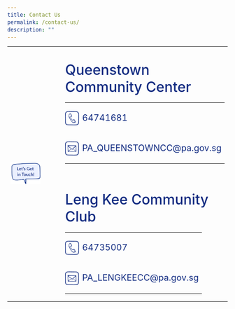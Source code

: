 ```yaml
---
title: Contact Us
permalink: /contact-us/
description: ""
---
```

<div class="container-website">
	<table style="width:100%">
		<tbody>
			<tr>
				<td>
					<img style="object-fit:cover;" src="/images/CONNECT%20WITH%20US/lets-get-in-touch.png">
				</td>
				<td>
					<br>
				</td>
								<td>
					<br>
				</td>
								<td>
					<br>
				</td>
				<td style="width:55%">
					<p style="line-height: 1.2;" class="header">
						Queenstown Community Center
					</p>
					<div class="contact-container">	
						<table>
							<tbody><tr>
								<td style="width:32px; padding:0; margin:0; padding-top:4px">
									<img src="/images/CONNECT%20WITH%20US/icon-tel.png" class="icon">
								</td>
								<td>
									<p class="contact-detail contact-detail-p">
										64741681
									</p>
								</td>
							</tr>
							<tr>
								<td style="width:32px; padding:0; margin:0; padding-top:4px">
									<img src="/images/CONNECT%20WITH%20US/icon-email.png" class="icon">
								</td>
								<td>
									<p class="contact-detail contact-detail-p">
										PA_QUEENSTOWNCC@pa.gov.sg
									</p>
								</td>
							</tr>
						</tbody></table>
					</div>
		<br>
					<p style="line-height: 1.2;" class="header">
						Leng Kee Community Club
					</p>
					<div class="contact-container">	
						<table>
							<tbody><tr>
								<td style="width:32px; padding:0; margin:0; padding-top:4px">
									<img src="/images/CONNECT%20WITH%20US/icon-tel.png" class="icon">
								</td>
								<td>
									<p class="contact-detail contact-detail-p">
										64735007
									</p>
								</td>
							</tr>
							<tr>
								<td style="width:32px; padding:0; margin:0; padding-top:4px">
									<img src="/images/CONNECT%20WITH%20US/icon-email.png" class="icon">
								</td>
								<td>
									<p class="contact-detail contact-detail-p">
										PA_LENGKEECC@pa.gov.sg
									</p>
								</td>
							</tr>
						</tbody></table>
					</div>
				</td>
		</tr>	
		</tbody>
	</table>
</div>

<div class="container-mobile">
	<img style="object-fit:cover" src="/images/CONNECT%20WITH%20US/lets-get-in-touch.png">
	<p style="line-height: 1.2;" class="header">
			Queenstown Community Center
	</p>
	<div class="contact-container">	
		<table>
			<tbody>
				<tr>
					<td style="width:32px; padding:0; margin:0; padding-top:4px; border: 0;'">
						<img src="/images/CONNECT%20WITH%20US/icon-tel.png" class="icon">
					</td>
					<td style="border: 0">
						<p class="contact-detail contact-detail-p">
							64741681
						</p>
					</td>
				</tr>
				<tr>
					<td style="width:32px; padding:0; margin:0; padding-top:4px; border: 0;">
						<img src="/images/CONNECT%20WITH%20US/icon-email.png" class="icon">
					</td>
					<td style="border: 0">
						<p class="contact-detail contact-detail-p">
							PA_QUEENSTOWNCC@pa.gov.sg
						</p>
					</td>
				</tr>
				</tbody>
			</table>
	</div>
	<div style="height: 20px;">
	</div>
	<p style="line-height: 1.2;" class="header">
			Lee Kee Community Club
	</p>
	<div class="contact-container">	
		<table>
			<tbody>
				<tr>
					<td style="width:32px; padding:0; margin:0; padding-top:4px; border: 0;">
						<img src="/images/CONNECT%20WITH%20US/icon-tel.png" class="icon">
					</td>
					<td style="border: 0">
						<p class="contact-detail contact-detail-p">
							64735007
						</p>
					</td>
				</tr>
				<tr>
					<td style="width:32px; padding:0; margin:0; padding-top:4px; border: 0;">
						<img src="/images/CONNECT%20WITH%20US/icon-email.png" class="icon">
					</td>
					<td style="border: 0">
						<p class="contact-detail contact-detail-p">
							PA_LENGKEECC@pa.gov.sg
						</p>
					</td>
				</tr>
				</tbody>
			</table>
	</div>
</div>

<style>
.container-website {
	visibility: hidden;
	display: none;

	@media only screen and (min-width: 769px) {
		visibility: visible;
		display: block;
	}
}

.container-mobile {
	visibility: hidden;
	display: none;

	@media only screen and (max-width: 768px) {
		visibility: visible;
		display: block;
	}
}
	
.empty-border {
	border: 0;
}
	
.float-child {
	float: left;
	flex-wrap: wrap;
	flex-direction: column;
}
	
.contact-container {
	display: block;
	margin-top: -16px;
}
	
.content table td, .content table th {
	vertical-align: middle;
}
	
.icon-td {
	width: 32px; 
	padding: 0; 
	margin: 0;
	padding-top: 5px;
}
	
.icon {
	min-width: 32px;
	width: 32px;
	height: 40px;
	object-fit: contain;
}
	
.contact-detail {
	margin-left: 0px;
}
	
.header {
	font-size: 32px;
	font-weight: 500;
	color: #102A80;
	
	@media only screen and (max-width: 768px) {
		font-size: 24px;
	}
}
	
.contact-detail-p {
	font-size: 20px;
	color: #102A80;

	@media only screen and (max-width: 320) {
			font-size: 13.5px;
	}
	
	@media only screen and (max-width: 768px) {
			font-size: 15px;
	}
}
</style>